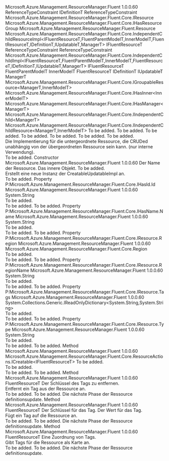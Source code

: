 <Type Name="IndependentChildResourceImpl&lt;IFluentResourceT,FluentParentModelT,InnerModelT,FluentResourceT,IDefinitionT,IUpdatableT,ManagerT&gt;" FullName="Microsoft.Azure.Management.ResourceManager.Fluent.Core.IndependentChildResourceImpl&lt;IFluentResourceT,FluentParentModelT,InnerModelT,FluentResourceT,IDefinitionT,IUpdatableT,ManagerT&gt;">
  <TypeSignature Language="C#" Value="public abstract class IndependentChildResourceImpl&lt;IFluentResourceT,FluentParentModelT,InnerModelT,FluentResourceT,IDefinitionT,IUpdatableT,ManagerT&gt; : Microsoft.Azure.Management.ResourceManager.Fluent.Core.IndependentChildImpl&lt;IFluentResourceT,FluentParentModelT,InnerModelT,FluentResourceT,IDefinitionT,IUpdatableT,ManagerT&gt;, Microsoft.Azure.Management.ResourceManager.Fluent.Core.IGroupableResource&lt;ManagerT,InnerModelT&gt;, Microsoft.Azure.Management.ResourceManager.Fluent.Core.IHasInner&lt;InnerModelT&gt;, Microsoft.Azure.Management.ResourceManager.Fluent.Core.IHasManager&lt;ManagerT&gt;, Microsoft.Azure.Management.ResourceManager.Fluent.Core.IIndependentChild&lt;ManagerT&gt;, Microsoft.Azure.Management.ResourceManager.Fluent.Core.IIndependentChildResource&lt;ManagerT,InnerModelT&gt; where IFluentResourceT : class, IDefinitionT where FluentParentModelT : class, IResource, IHasResourceGroup where InnerModelT : Resource where FluentResourceT : IndependentChildResourceImpl&lt;IFluentResourceT,FluentParentModelT,InnerModelT,FluentResourceT,IDefinitionT,IUpdatableT,ManagerT&gt;, IFluentResourceT where IDefinitionT : class where IUpdatableT : class" />
  <TypeSignature Language="ILAsm" Value=".class public auto ansi abstract beforefieldinit IndependentChildResourceImpl`7&lt;class (!IDefinitionT) IFluentResourceT, class (class Microsoft.Azure.Management.ResourceManager.Fluent.Core.IResource, class Microsoft.Azure.Management.ResourceManager.Fluent.Core.IHasResourceGroup) FluentParentModelT, (class Microsoft.Azure.Management.ResourceManager.Fluent.Resource) InnerModelT, (class Microsoft.Azure.Management.ResourceManager.Fluent.Core.IndependentChildResourceImpl`7&lt;!IFluentResourceT, !FluentParentModelT, !InnerModelT, !FluentResourceT, !IDefinitionT, !IUpdatableT, !ManagerT&gt;, !IFluentResourceT) FluentResourceT, class IDefinitionT, class IUpdatableT, ManagerT&gt; extends Microsoft.Azure.Management.ResourceManager.Fluent.Core.IndependentChildImpl`7&lt;!IFluentResourceT, !FluentParentModelT, !InnerModelT, !FluentResourceT, !IDefinitionT, !IUpdatableT, !ManagerT&gt; implements class Microsoft.Azure.Management.ResourceManager.Fluent.Core.IGroupableResource`2&lt;!ManagerT, !InnerModelT&gt;, class Microsoft.Azure.Management.ResourceManager.Fluent.Core.IHasId, class Microsoft.Azure.Management.ResourceManager.Fluent.Core.IHasInner`1&lt;!InnerModelT&gt;, class Microsoft.Azure.Management.ResourceManager.Fluent.Core.IHasManager`1&lt;!ManagerT&gt;, class Microsoft.Azure.Management.ResourceManager.Fluent.Core.IHasName, class Microsoft.Azure.Management.ResourceManager.Fluent.Core.IHasResourceGroup, class Microsoft.Azure.Management.ResourceManager.Fluent.Core.IIndependentChild`1&lt;!ManagerT&gt;, class Microsoft.Azure.Management.ResourceManager.Fluent.Core.IIndependentChildResource`2&lt;!ManagerT, !InnerModelT&gt;, class Microsoft.Azure.Management.ResourceManager.Fluent.Core.IResource, class Microsoft.Azure.Management.ResourceManager.Fluent.Core.ResourceActions.IIndexable" />
  <TypeSignature Language="DocId" Value="T:Microsoft.Azure.Management.ResourceManager.Fluent.Core.IndependentChildResourceImpl`7" />
  <TypeSignature Language="VB.NET" Value="Public MustInherit Class IndependentChildResourceImpl(Of IFluentResourceT, FluentParentModelT, InnerModelT, FluentResourceT, IDefinitionT, IUpdatableT, ManagerT)&#xA;Inherits IndependentChildImpl(Of IFluentResourceT, FluentParentModelT, InnerModelT, FluentResourceT, IDefinitionT, IUpdatableT, ManagerT)&#xA;Implements IGroupableResource(Of ManagerT, InnerModelT), IHasInner(Of InnerModelT), IHasManager(Of ManagerT), IIndependentChild(Of ManagerT), IIndependentChildResource(Of ManagerT, InnerModelT)" />
  <TypeSignature Language="F#" Value="type IndependentChildResourceImpl&lt;#'IDefinitionT, 'FluentParentModelT, 'InnerModelT, 'FluentResourceT, 'IDefinitionT, 'IUpdatableT, 'ManagerT (requires 'FluentParentModelT : null and 'FluentParentModelT :&gt; IResource and 'FluentParentModelT :&gt; IHasResourceGroup and 'InnerModelT :&gt; Resource and 'FluentResourceT :&gt; IndependentChildResourceImpl&lt;#'IDefinitionT, 'FluentParentModelT, 'InnerModelT, 'FluentResourceT, 'IDefinitionT, 'IUpdatableT, 'ManagerT&gt; and 'FluentResourceT :&gt; 'IFluentResourceT and 'IDefinitionT : null and 'IUpdatableT : null)&gt; = class&#xA;    inherit IndependentChildImpl&lt;#'IDefinitionT, 'FluentParentModelT, 'InnerModelT, 'FluentResourceT, 'IDefinitionT, 'IUpdatableT, 'ManagerT (requires 'FluentParentModelT : null and 'FluentParentModelT :&gt; IResource and 'FluentParentModelT :&gt; IHasResourceGroup and 'InnerModelT :&gt; Resource and 'FluentResourceT :&gt; IndependentChildResourceImpl&lt;#'IDefinitionT, 'FluentParentModelT, 'InnerModelT, 'FluentResourceT, 'IDefinitionT, 'IUpdatableT, 'ManagerT&gt; and 'FluentResourceT :&gt; 'IFluentResourceT and 'IDefinitionT : null and 'IUpdatableT : null)&gt;&#xA;    interface IIndependentChildResource&lt;'ManagerT, 'InnerModelT (requires 'InnerModelT :&gt; Resource)&gt;&#xA;    interface IGroupableResource&lt;'ManagerT, 'InnerModelT (requires 'InnerModelT :&gt; Resource)&gt;&#xA;    interface IResource&#xA;    interface IIndexable&#xA;    interface IHasId&#xA;    interface IHasName&#xA;    interface IHasResourceGroup&#xA;    interface IHasManager&lt;'ManagerT&gt;&#xA;    interface IHasInner&lt;'InnerModelT (requires 'InnerModelT :&gt; Resource)&gt;&#xA;    interface IIndependentChild&lt;'ManagerT&gt;" />
  <AssemblyInfo>
    <AssemblyName>Microsoft.Azure.Management.ResourceManager.Fluent</AssemblyName>
    <AssemblyVersion>1.0.0.60</AssemblyVersion>
  </AssemblyInfo>
  <TypeParameters>
    <TypeParameter Name="IFluentResourceT">
      <Constraints>
        <ParameterAttribute>ReferenceTypeConstraint</ParameterAttribute>
        <BaseTypeName>IDefinitionT</BaseTypeName>
      </Constraints>
    </TypeParameter>
    <TypeParameter Name="FluentParentModelT">
      <Constraints>
        <ParameterAttribute>ReferenceTypeConstraint</ParameterAttribute>
        <InterfaceName>Microsoft.Azure.Management.ResourceManager.Fluent.Core.IResource</InterfaceName>
        <InterfaceName>Microsoft.Azure.Management.ResourceManager.Fluent.Core.IHasResourceGroup</InterfaceName>
      </Constraints>
    </TypeParameter>
    <TypeParameter Name="InnerModelT">
      <Constraints>
        <BaseTypeName>Microsoft.Azure.Management.ResourceManager.Fluent.Resource</BaseTypeName>
      </Constraints>
    </TypeParameter>
    <TypeParameter Name="FluentResourceT">
      <Constraints>
        <BaseTypeName>Microsoft.Azure.Management.ResourceManager.Fluent.Core.IndependentChildResourceImpl&lt;IFluentResourceT,FluentParentModelT,InnerModelT,FluentResourceT,IDefinitionT,IUpdatableT,ManagerT&gt;</BaseTypeName>
        <BaseTypeName>IFluentResourceT</BaseTypeName>
      </Constraints>
    </TypeParameter>
    <TypeParameter Name="IDefinitionT">
      <Constraints>
        <ParameterAttribute>ReferenceTypeConstraint</ParameterAttribute>
      </Constraints>
    </TypeParameter>
    <TypeParameter Name="IUpdatableT">
      <Constraints>
        <ParameterAttribute>ReferenceTypeConstraint</ParameterAttribute>
      </Constraints>
    </TypeParameter>
    <TypeParameter Name="ManagerT" />
  </TypeParameters>
  <Base>
    <BaseTypeName>Microsoft.Azure.Management.ResourceManager.Fluent.Core.IndependentChildImpl&lt;IFluentResourceT,FluentParentModelT,InnerModelT,FluentResourceT,IDefinitionT,IUpdatableT,ManagerT&gt;</BaseTypeName>
    <BaseTypeArguments>
      <BaseTypeArgument TypeParamName="IFluentResourceT">IFluentResourceT</BaseTypeArgument>
      <BaseTypeArgument TypeParamName="FluentParentModelT">FluentParentModelT</BaseTypeArgument>
      <BaseTypeArgument TypeParamName="InnerResourceT">InnerModelT</BaseTypeArgument>
      <BaseTypeArgument TypeParamName="FluentResourceT">FluentResourceT</BaseTypeArgument>
      <BaseTypeArgument TypeParamName="IResourceT">IDefinitionT</BaseTypeArgument>
      <BaseTypeArgument TypeParamName="IUpdatableT">IUpdatableT</BaseTypeArgument>
      <BaseTypeArgument TypeParamName="ManagerT">ManagerT</BaseTypeArgument>
    </BaseTypeArguments>
  </Base>
  <Interfaces>
    <Interface>
      <InterfaceName>Microsoft.Azure.Management.ResourceManager.Fluent.Core.IGroupableResource&lt;ManagerT,InnerModelT&gt;</InterfaceName>
    </Interface>
    <Interface>
      <InterfaceName>Microsoft.Azure.Management.ResourceManager.Fluent.Core.IHasInner&lt;InnerModelT&gt;</InterfaceName>
    </Interface>
    <Interface>
      <InterfaceName>Microsoft.Azure.Management.ResourceManager.Fluent.Core.IHasManager&lt;ManagerT&gt;</InterfaceName>
    </Interface>
    <Interface>
      <InterfaceName>Microsoft.Azure.Management.ResourceManager.Fluent.Core.IIndependentChild&lt;ManagerT&gt;</InterfaceName>
    </Interface>
    <Interface>
      <InterfaceName>Microsoft.Azure.Management.ResourceManager.Fluent.Core.IIndependentChildResource&lt;ManagerT,InnerModelT&gt;</InterfaceName>
    </Interface>
  </Interfaces>
  <Docs>
    <typeparam name="IFluentResourceT">To be added.</typeparam>
    <typeparam name="FluentParentModelT">To be added.</typeparam>
    <typeparam name="InnerModelT">To be added.</typeparam>
    <typeparam name="FluentResourceT">To be added.</typeparam>
    <typeparam name="IDefinitionT">To be added.</typeparam>
    <typeparam name="IUpdatableT">To be added.</typeparam>
    <typeparam name="ManagerT">To be added.</typeparam>
    <summary>
             Die Implementierung für die untergeordnete Ressource, die CRUDed unabhängig von der übergeordneten Ressource sein kann.
             (nur interne Verwendung).
             </summary>
    <remarks>To be added.</remarks>
  </Docs>
  <Members>
    <Member MemberName=".ctor">
      <MemberSignature Language="C#" Value="protected IndependentChildResourceImpl (string name, InnerModelT innerObject, ManagerT manager);" />
      <MemberSignature Language="ILAsm" Value=".method familyhidebysig specialname rtspecialname instance void .ctor(string name, !InnerModelT innerObject, !ManagerT manager) cil managed" />
      <MemberSignature Language="DocId" Value="M:Microsoft.Azure.Management.ResourceManager.Fluent.Core.IndependentChildResourceImpl`7.#ctor(System.String,`2,`6)" />
      <MemberSignature Language="VB.NET" Value="Protected Sub New (name As String, innerObject As InnerModelT, manager As ManagerT)" />
      <MemberSignature Language="F#" Value="new Microsoft.Azure.Management.ResourceManager.Fluent.Core.IndependentChildResourceImpl&lt;#'IDefinitionT, 'FluentParentModelT, 'InnerModelT, 'FluentResourceT, 'IDefinitionT, 'IUpdatableT, 'ManagerT (requires 'FluentParentModelT : null and 'FluentParentModelT :&gt; Microsoft.Azure.Management.ResourceManager.Fluent.Core.IResource and 'FluentParentModelT :&gt; Microsoft.Azure.Management.ResourceManager.Fluent.Core.IHasResourceGroup and 'InnerModelT :&gt; Microsoft.Azure.Management.ResourceManager.Fluent.Resource and 'FluentResourceT :&gt; Microsoft.Azure.Management.ResourceManager.Fluent.Core.IndependentChildResourceImpl&lt;#'IDefinitionT, 'FluentParentModelT, 'InnerModelT, 'FluentResourceT, 'IDefinitionT, 'IUpdatableT, 'ManagerT&gt; and 'FluentResourceT :&gt; 'IFluentResourceT and 'IDefinitionT : null and 'IUpdatableT : null)&gt; : string * 'InnerModelT * 'ManagerT -&gt; Microsoft.Azure.Management.ResourceManager.Fluent.Core.IndependentChildResourceImpl&lt;#'IDefinitionT, 'FluentParentModelT, 'InnerModelT, 'FluentResourceT, 'IDefinitionT, 'IUpdatableT, 'ManagerT (requires 'FluentParentModelT : null and 'FluentParentModelT :&gt; Microsoft.Azure.Management.ResourceManager.Fluent.Core.IResource and 'FluentParentModelT :&gt; Microsoft.Azure.Management.ResourceManager.Fluent.Core.IHasResourceGroup and 'InnerModelT :&gt; Microsoft.Azure.Management.ResourceManager.Fluent.Resource and 'FluentResourceT :&gt; Microsoft.Azure.Management.ResourceManager.Fluent.Core.IndependentChildResourceImpl&lt;#'IDefinitionT, 'FluentParentModelT, 'InnerModelT, 'FluentResourceT, 'IDefinitionT, 'IUpdatableT, 'ManagerT&gt; and 'FluentResourceT :&gt; 'IFluentResourceT and 'IDefinitionT : null and 'IUpdatableT : null)&gt;" Usage="new Microsoft.Azure.Management.ResourceManager.Fluent.Core.IndependentChildResourceImpl&lt;#'IDefinitionT, 'FluentParentModelT, 'InnerModelT, 'FluentResourceT, 'IDefinitionT, 'IUpdatableT, 'ManagerT (requires 'FluentParentModelT : null and 'FluentParentModelT :&gt; Microsoft.Azure.Management.ResourceManager.Fluent.Core.IResource and 'FluentParentModelT :&gt; Microsoft.Azure.Management.ResourceManager.Fluent.Core.IHasResourceGroup and 'InnerModelT :&gt; Microsoft.Azure.Management.ResourceManager.Fluent.Resource and 'FluentResourceT :&gt; Microsoft.Azure.Management.ResourceManager.Fluent.Core.IndependentChildResourceImpl&lt;#'IDefinitionT, 'FluentParentModelT, 'InnerModelT, 'FluentResourceT, 'IDefinitionT, 'IUpdatableT, 'ManagerT&gt; and 'FluentResourceT :&gt; 'IFluentResourceT and 'IDefinitionT : null and 'IUpdatableT : null)&gt; (name, innerObject, manager)" />
      <MemberType>Constructor</MemberType>
      <AssemblyInfo>
        <AssemblyName>Microsoft.Azure.Management.ResourceManager.Fluent</AssemblyName>
        <AssemblyVersion>1.0.0.60</AssemblyVersion>
      </AssemblyInfo>
      <Parameters>
        <Parameter Name="name" Type="System.String" />
        <Parameter Name="innerObject" Type="InnerModelT" />
        <Parameter Name="manager" Type="ManagerT" />
      </Parameters>
      <Docs>
        <param name="name">Der Name der Ressource.</param>
        <param name="innerObject">Das innere Objekt.</param>
        <param name="manager">To be added.</param>
        <summary>
             Erstellt eine neue Instanz der CreatableUpdatableImpl an.
             </summary>
        <remarks>To be added.</remarks>
      </Docs>
    </Member>
    <Member MemberName="Id">
      <MemberSignature Language="C#" Value="public override string Id { get; }" />
      <MemberSignature Language="ILAsm" Value=".property instance string Id" />
      <MemberSignature Language="DocId" Value="P:Microsoft.Azure.Management.ResourceManager.Fluent.Core.IndependentChildResourceImpl`7.Id" />
      <MemberSignature Language="VB.NET" Value="Public Overrides ReadOnly Property Id As String" />
      <MemberSignature Language="F#" Value="member this.Id : string" Usage="Microsoft.Azure.Management.ResourceManager.Fluent.Core.IndependentChildResourceImpl&lt;#'IDefinitionT, 'FluentParentModelT, 'InnerModelT, 'FluentResourceT, 'IDefinitionT, 'IUpdatableT, 'ManagerT (requires 'FluentParentModelT : null and 'FluentParentModelT :&gt; Microsoft.Azure.Management.ResourceManager.Fluent.Core.IResource and 'FluentParentModelT :&gt; Microsoft.Azure.Management.ResourceManager.Fluent.Core.IHasResourceGroup and 'InnerModelT :&gt; Microsoft.Azure.Management.ResourceManager.Fluent.Resource and 'FluentResourceT :&gt; Microsoft.Azure.Management.ResourceManager.Fluent.Core.IndependentChildResourceImpl&lt;#'IDefinitionT, 'FluentParentModelT, 'InnerModelT, 'FluentResourceT, 'IDefinitionT, 'IUpdatableT, 'ManagerT&gt; and 'FluentResourceT :&gt; 'IFluentResourceT and 'IDefinitionT : null and 'IUpdatableT : null)&gt;.Id" />
      <MemberType>Property</MemberType>
      <Implements>
        <InterfaceMember>P:Microsoft.Azure.Management.ResourceManager.Fluent.Core.IHasId.Id</InterfaceMember>
      </Implements>
      <AssemblyInfo>
        <AssemblyName>Microsoft.Azure.Management.ResourceManager.Fluent</AssemblyName>
        <AssemblyVersion>1.0.0.60</AssemblyVersion>
      </AssemblyInfo>
      <ReturnValue>
        <ReturnType>System.String</ReturnType>
      </ReturnValue>
      <Docs>
        <summary>To be added.</summary>
        <value>To be added.</value>
        <remarks>To be added.</remarks>
      </Docs>
    </Member>
    <Member MemberName="Name">
      <MemberSignature Language="C#" Value="public string Name { get; }" />
      <MemberSignature Language="ILAsm" Value=".property instance string Name" />
      <MemberSignature Language="DocId" Value="P:Microsoft.Azure.Management.ResourceManager.Fluent.Core.IndependentChildResourceImpl`7.Name" />
      <MemberSignature Language="VB.NET" Value="Public ReadOnly Property Name As String" />
      <MemberSignature Language="F#" Value="member this.Name : string" Usage="Microsoft.Azure.Management.ResourceManager.Fluent.Core.IndependentChildResourceImpl&lt;#'IDefinitionT, 'FluentParentModelT, 'InnerModelT, 'FluentResourceT, 'IDefinitionT, 'IUpdatableT, 'ManagerT (requires 'FluentParentModelT : null and 'FluentParentModelT :&gt; Microsoft.Azure.Management.ResourceManager.Fluent.Core.IResource and 'FluentParentModelT :&gt; Microsoft.Azure.Management.ResourceManager.Fluent.Core.IHasResourceGroup and 'InnerModelT :&gt; Microsoft.Azure.Management.ResourceManager.Fluent.Resource and 'FluentResourceT :&gt; Microsoft.Azure.Management.ResourceManager.Fluent.Core.IndependentChildResourceImpl&lt;#'IDefinitionT, 'FluentParentModelT, 'InnerModelT, 'FluentResourceT, 'IDefinitionT, 'IUpdatableT, 'ManagerT&gt; and 'FluentResourceT :&gt; 'IFluentResourceT and 'IDefinitionT : null and 'IUpdatableT : null)&gt;.Name" />
      <MemberType>Property</MemberType>
      <Implements>
        <InterfaceMember>P:Microsoft.Azure.Management.ResourceManager.Fluent.Core.IHasName.Name</InterfaceMember>
      </Implements>
      <AssemblyInfo>
        <AssemblyName>Microsoft.Azure.Management.ResourceManager.Fluent</AssemblyName>
        <AssemblyVersion>1.0.0.60</AssemblyVersion>
      </AssemblyInfo>
      <ReturnValue>
        <ReturnType>System.String</ReturnType>
      </ReturnValue>
      <Docs>
        <summary>To be added.</summary>
        <value>To be added.</value>
        <remarks>To be added.</remarks>
      </Docs>
    </Member>
    <Member MemberName="Region">
      <MemberSignature Language="C#" Value="public Microsoft.Azure.Management.ResourceManager.Fluent.Core.Region Region { get; }" />
      <MemberSignature Language="ILAsm" Value=".property instance class Microsoft.Azure.Management.ResourceManager.Fluent.Core.Region Region" />
      <MemberSignature Language="DocId" Value="P:Microsoft.Azure.Management.ResourceManager.Fluent.Core.IndependentChildResourceImpl`7.Region" />
      <MemberSignature Language="VB.NET" Value="Public ReadOnly Property Region As Region" />
      <MemberSignature Language="F#" Value="member this.Region : Microsoft.Azure.Management.ResourceManager.Fluent.Core.Region" Usage="Microsoft.Azure.Management.ResourceManager.Fluent.Core.IndependentChildResourceImpl&lt;#'IDefinitionT, 'FluentParentModelT, 'InnerModelT, 'FluentResourceT, 'IDefinitionT, 'IUpdatableT, 'ManagerT (requires 'FluentParentModelT : null and 'FluentParentModelT :&gt; Microsoft.Azure.Management.ResourceManager.Fluent.Core.IResource and 'FluentParentModelT :&gt; Microsoft.Azure.Management.ResourceManager.Fluent.Core.IHasResourceGroup and 'InnerModelT :&gt; Microsoft.Azure.Management.ResourceManager.Fluent.Resource and 'FluentResourceT :&gt; Microsoft.Azure.Management.ResourceManager.Fluent.Core.IndependentChildResourceImpl&lt;#'IDefinitionT, 'FluentParentModelT, 'InnerModelT, 'FluentResourceT, 'IDefinitionT, 'IUpdatableT, 'ManagerT&gt; and 'FluentResourceT :&gt; 'IFluentResourceT and 'IDefinitionT : null and 'IUpdatableT : null)&gt;.Region" />
      <MemberType>Property</MemberType>
      <Implements>
        <InterfaceMember>P:Microsoft.Azure.Management.ResourceManager.Fluent.Core.IResource.Region</InterfaceMember>
      </Implements>
      <AssemblyInfo>
        <AssemblyName>Microsoft.Azure.Management.ResourceManager.Fluent</AssemblyName>
        <AssemblyVersion>1.0.0.60</AssemblyVersion>
      </AssemblyInfo>
      <ReturnValue>
        <ReturnType>Microsoft.Azure.Management.ResourceManager.Fluent.Core.Region</ReturnType>
      </ReturnValue>
      <Docs>
        <summary>To be added.</summary>
        <value>To be added.</value>
        <remarks>To be added.</remarks>
      </Docs>
    </Member>
    <Member MemberName="RegionName">
      <MemberSignature Language="C#" Value="public string RegionName { get; }" />
      <MemberSignature Language="ILAsm" Value=".property instance string RegionName" />
      <MemberSignature Language="DocId" Value="P:Microsoft.Azure.Management.ResourceManager.Fluent.Core.IndependentChildResourceImpl`7.RegionName" />
      <MemberSignature Language="VB.NET" Value="Public ReadOnly Property RegionName As String" />
      <MemberSignature Language="F#" Value="member this.RegionName : string" Usage="Microsoft.Azure.Management.ResourceManager.Fluent.Core.IndependentChildResourceImpl&lt;#'IDefinitionT, 'FluentParentModelT, 'InnerModelT, 'FluentResourceT, 'IDefinitionT, 'IUpdatableT, 'ManagerT (requires 'FluentParentModelT : null and 'FluentParentModelT :&gt; Microsoft.Azure.Management.ResourceManager.Fluent.Core.IResource and 'FluentParentModelT :&gt; Microsoft.Azure.Management.ResourceManager.Fluent.Core.IHasResourceGroup and 'InnerModelT :&gt; Microsoft.Azure.Management.ResourceManager.Fluent.Resource and 'FluentResourceT :&gt; Microsoft.Azure.Management.ResourceManager.Fluent.Core.IndependentChildResourceImpl&lt;#'IDefinitionT, 'FluentParentModelT, 'InnerModelT, 'FluentResourceT, 'IDefinitionT, 'IUpdatableT, 'ManagerT&gt; and 'FluentResourceT :&gt; 'IFluentResourceT and 'IDefinitionT : null and 'IUpdatableT : null)&gt;.RegionName" />
      <MemberType>Property</MemberType>
      <Implements>
        <InterfaceMember>P:Microsoft.Azure.Management.ResourceManager.Fluent.Core.IResource.RegionName</InterfaceMember>
      </Implements>
      <AssemblyInfo>
        <AssemblyName>Microsoft.Azure.Management.ResourceManager.Fluent</AssemblyName>
        <AssemblyVersion>1.0.0.60</AssemblyVersion>
      </AssemblyInfo>
      <ReturnValue>
        <ReturnType>System.String</ReturnType>
      </ReturnValue>
      <Docs>
        <summary>To be added.</summary>
        <value>To be added.</value>
        <remarks>To be added.</remarks>
      </Docs>
    </Member>
    <Member MemberName="Tags">
      <MemberSignature Language="C#" Value="public System.Collections.Generic.IReadOnlyDictionary&lt;string,string&gt; Tags { get; }" />
      <MemberSignature Language="ILAsm" Value=".property instance class System.Collections.Generic.IReadOnlyDictionary`2&lt;string, string&gt; Tags" />
      <MemberSignature Language="DocId" Value="P:Microsoft.Azure.Management.ResourceManager.Fluent.Core.IndependentChildResourceImpl`7.Tags" />
      <MemberSignature Language="VB.NET" Value="Public ReadOnly Property Tags As IReadOnlyDictionary(Of String, String)" />
      <MemberSignature Language="F#" Value="member this.Tags : System.Collections.Generic.IReadOnlyDictionary&lt;string, string&gt;" Usage="Microsoft.Azure.Management.ResourceManager.Fluent.Core.IndependentChildResourceImpl&lt;#'IDefinitionT, 'FluentParentModelT, 'InnerModelT, 'FluentResourceT, 'IDefinitionT, 'IUpdatableT, 'ManagerT (requires 'FluentParentModelT : null and 'FluentParentModelT :&gt; Microsoft.Azure.Management.ResourceManager.Fluent.Core.IResource and 'FluentParentModelT :&gt; Microsoft.Azure.Management.ResourceManager.Fluent.Core.IHasResourceGroup and 'InnerModelT :&gt; Microsoft.Azure.Management.ResourceManager.Fluent.Resource and 'FluentResourceT :&gt; Microsoft.Azure.Management.ResourceManager.Fluent.Core.IndependentChildResourceImpl&lt;#'IDefinitionT, 'FluentParentModelT, 'InnerModelT, 'FluentResourceT, 'IDefinitionT, 'IUpdatableT, 'ManagerT&gt; and 'FluentResourceT :&gt; 'IFluentResourceT and 'IDefinitionT : null and 'IUpdatableT : null)&gt;.Tags" />
      <MemberType>Property</MemberType>
      <Implements>
        <InterfaceMember>P:Microsoft.Azure.Management.ResourceManager.Fluent.Core.IResource.Tags</InterfaceMember>
      </Implements>
      <AssemblyInfo>
        <AssemblyName>Microsoft.Azure.Management.ResourceManager.Fluent</AssemblyName>
        <AssemblyVersion>1.0.0.60</AssemblyVersion>
      </AssemblyInfo>
      <ReturnValue>
        <ReturnType>System.Collections.Generic.IReadOnlyDictionary&lt;System.String,System.String&gt;</ReturnType>
      </ReturnValue>
      <Docs>
        <summary>To be added.</summary>
        <value>To be added.</value>
        <remarks>To be added.</remarks>
      </Docs>
    </Member>
    <Member MemberName="Type">
      <MemberSignature Language="C#" Value="public string Type { get; }" />
      <MemberSignature Language="ILAsm" Value=".property instance string Type" />
      <MemberSignature Language="DocId" Value="P:Microsoft.Azure.Management.ResourceManager.Fluent.Core.IndependentChildResourceImpl`7.Type" />
      <MemberSignature Language="VB.NET" Value="Public ReadOnly Property Type As String" />
      <MemberSignature Language="F#" Value="member this.Type : string" Usage="Microsoft.Azure.Management.ResourceManager.Fluent.Core.IndependentChildResourceImpl&lt;#'IDefinitionT, 'FluentParentModelT, 'InnerModelT, 'FluentResourceT, 'IDefinitionT, 'IUpdatableT, 'ManagerT (requires 'FluentParentModelT : null and 'FluentParentModelT :&gt; Microsoft.Azure.Management.ResourceManager.Fluent.Core.IResource and 'FluentParentModelT :&gt; Microsoft.Azure.Management.ResourceManager.Fluent.Core.IHasResourceGroup and 'InnerModelT :&gt; Microsoft.Azure.Management.ResourceManager.Fluent.Resource and 'FluentResourceT :&gt; Microsoft.Azure.Management.ResourceManager.Fluent.Core.IndependentChildResourceImpl&lt;#'IDefinitionT, 'FluentParentModelT, 'InnerModelT, 'FluentResourceT, 'IDefinitionT, 'IUpdatableT, 'ManagerT&gt; and 'FluentResourceT :&gt; 'IFluentResourceT and 'IDefinitionT : null and 'IUpdatableT : null)&gt;.Type" />
      <MemberType>Property</MemberType>
      <Implements>
        <InterfaceMember>P:Microsoft.Azure.Management.ResourceManager.Fluent.Core.IResource.Type</InterfaceMember>
      </Implements>
      <AssemblyInfo>
        <AssemblyName>Microsoft.Azure.Management.ResourceManager.Fluent</AssemblyName>
        <AssemblyVersion>1.0.0.60</AssemblyVersion>
      </AssemblyInfo>
      <ReturnValue>
        <ReturnType>System.String</ReturnType>
      </ReturnValue>
      <Docs>
        <summary>To be added.</summary>
        <value>To be added.</value>
        <remarks>To be added.</remarks>
      </Docs>
    </Member>
    <Member MemberName="WithExistingParentResource">
      <MemberSignature Language="C#" Value="public override Microsoft.Azure.Management.ResourceManager.Fluent.Core.ResourceActions.ICreatable&lt;IFluentResourceT&gt; WithExistingParentResource (FluentParentModelT existingParentResource);" />
      <MemberSignature Language="ILAsm" Value=".method public hidebysig virtual instance class Microsoft.Azure.Management.ResourceManager.Fluent.Core.ResourceActions.ICreatable`1&lt;!IFluentResourceT&gt; WithExistingParentResource(!FluentParentModelT existingParentResource) cil managed" />
      <MemberSignature Language="DocId" Value="M:Microsoft.Azure.Management.ResourceManager.Fluent.Core.IndependentChildResourceImpl`7.WithExistingParentResource(`1)" />
      <MemberSignature Language="VB.NET" Value="Public Overrides Function WithExistingParentResource (existingParentResource As FluentParentModelT) As ICreatable(Of IFluentResourceT)" />
      <MemberSignature Language="F#" Value="override this.WithExistingParentResource : 'FluentParentModelT -&gt; Microsoft.Azure.Management.ResourceManager.Fluent.Core.ResourceActions.ICreatable&lt;#'IDefinitionT&gt;" Usage="independentChildResourceImpl.WithExistingParentResource existingParentResource" />
      <MemberType>Method</MemberType>
      <AssemblyInfo>
        <AssemblyName>Microsoft.Azure.Management.ResourceManager.Fluent</AssemblyName>
        <AssemblyVersion>1.0.0.60</AssemblyVersion>
      </AssemblyInfo>
      <ReturnValue>
        <ReturnType>Microsoft.Azure.Management.ResourceManager.Fluent.Core.ResourceActions.ICreatable&lt;IFluentResourceT&gt;</ReturnType>
      </ReturnValue>
      <Parameters>
        <Parameter Name="existingParentResource" Type="FluentParentModelT" />
      </Parameters>
      <Docs>
        <param name="existingParentResource">To be added.</param>
        <summary>To be added.</summary>
        <returns>To be added.</returns>
        <remarks>To be added.</remarks>
      </Docs>
    </Member>
    <Member MemberName="WithoutTag">
      <MemberSignature Language="C#" Value="public FluentResourceT WithoutTag (string key);" />
      <MemberSignature Language="ILAsm" Value=".method public hidebysig instance !FluentResourceT WithoutTag(string key) cil managed" />
      <MemberSignature Language="DocId" Value="M:Microsoft.Azure.Management.ResourceManager.Fluent.Core.IndependentChildResourceImpl`7.WithoutTag(System.String)" />
      <MemberSignature Language="VB.NET" Value="Public Function WithoutTag (key As String) As FluentResourceT" />
      <MemberSignature Language="F#" Value="member this.WithoutTag : string -&gt; 'FluentResourceT" Usage="independentChildResourceImpl.WithoutTag key" />
      <MemberType>Method</MemberType>
      <AssemblyInfo>
        <AssemblyName>Microsoft.Azure.Management.ResourceManager.Fluent</AssemblyName>
        <AssemblyVersion>1.0.0.60</AssemblyVersion>
      </AssemblyInfo>
      <ReturnValue>
        <ReturnType>FluentResourceT</ReturnType>
      </ReturnValue>
      <Parameters>
        <Parameter Name="key" Type="System.String" />
      </Parameters>
      <Docs>
        <param name="key">Der Schlüssel des Tags zu entfernen.</param>
        <summary>
            Entfernt ein Tag aus der Ressource an.
            </summary>
        <returns>To be added.</returns>
        <remarks>To be added.</remarks>
        <return>Die nächste Phase der Ressource definitionsupdate.</return>
      </Docs>
    </Member>
    <Member MemberName="WithTag">
      <MemberSignature Language="C#" Value="public FluentResourceT WithTag (string key, string value);" />
      <MemberSignature Language="ILAsm" Value=".method public hidebysig instance !FluentResourceT WithTag(string key, string value) cil managed" />
      <MemberSignature Language="DocId" Value="M:Microsoft.Azure.Management.ResourceManager.Fluent.Core.IndependentChildResourceImpl`7.WithTag(System.String,System.String)" />
      <MemberSignature Language="VB.NET" Value="Public Function WithTag (key As String, value As String) As FluentResourceT" />
      <MemberSignature Language="F#" Value="member this.WithTag : string * string -&gt; 'FluentResourceT" Usage="independentChildResourceImpl.WithTag (key, value)" />
      <MemberType>Method</MemberType>
      <AssemblyInfo>
        <AssemblyName>Microsoft.Azure.Management.ResourceManager.Fluent</AssemblyName>
        <AssemblyVersion>1.0.0.60</AssemblyVersion>
      </AssemblyInfo>
      <ReturnValue>
        <ReturnType>FluentResourceT</ReturnType>
      </ReturnValue>
      <Parameters>
        <Parameter Name="key" Type="System.String" />
        <Parameter Name="value" Type="System.String" />
      </Parameters>
      <Docs>
        <param name="key">Der Schlüssel für das Tag.</param>
        <param name="value">Der Wert für das Tag.</param>
        <summary>
            Fügt ein Tag auf die Ressource an.
            </summary>
        <returns>To be added.</returns>
        <remarks>To be added.</remarks>
        <return>Die nächste Phase der Ressource definitionsupdate.</return>
      </Docs>
    </Member>
    <Member MemberName="WithTags">
      <MemberSignature Language="C#" Value="public FluentResourceT WithTags (System.Collections.Generic.IDictionary&lt;string,string&gt; tags);" />
      <MemberSignature Language="ILAsm" Value=".method public hidebysig instance !FluentResourceT WithTags(class System.Collections.Generic.IDictionary`2&lt;string, string&gt; tags) cil managed" />
      <MemberSignature Language="DocId" Value="M:Microsoft.Azure.Management.ResourceManager.Fluent.Core.IndependentChildResourceImpl`7.WithTags(System.Collections.Generic.IDictionary{System.String,System.String})" />
      <MemberSignature Language="VB.NET" Value="Public Function WithTags (tags As IDictionary(Of String, String)) As FluentResourceT" />
      <MemberSignature Language="F#" Value="member this.WithTags : System.Collections.Generic.IDictionary&lt;string, string&gt; -&gt; 'FluentResourceT" Usage="independentChildResourceImpl.WithTags tags" />
      <MemberType>Method</MemberType>
      <AssemblyInfo>
        <AssemblyName>Microsoft.Azure.Management.ResourceManager.Fluent</AssemblyName>
        <AssemblyVersion>1.0.0.60</AssemblyVersion>
      </AssemblyInfo>
      <ReturnValue>
        <ReturnType>FluentResourceT</ReturnType>
      </ReturnValue>
      <Parameters>
        <Parameter Name="tags" Type="System.Collections.Generic.IDictionary&lt;System.String,System.String&gt;" />
      </Parameters>
      <Docs>
        <param name="tags">Eine Zuordnung von Tags.</param>
        <summary>
            Gibt Tags für die Ressource als Karte an.
            </summary>
        <returns>To be added.</returns>
        <remarks>To be added.</remarks>
        <return>Die nächste Phase der Ressource definitionsupdate.</return>
      </Docs>
    </Member>
  </Members>
</Type>